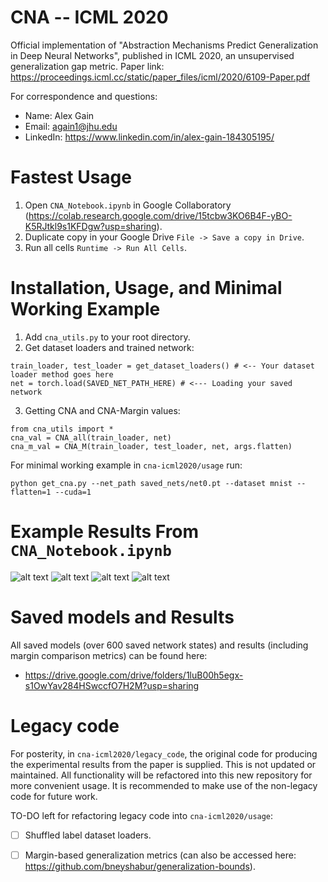 # CNA -- ICML 2020
Official implementation of "Abstraction Mechanisms Predict Generalization in Deep Neural Networks", published in ICML 2020, an unsupervised generalization gap metric.
Paper link: https://proceedings.icml.cc/static/paper_files/icml/2020/6109-Paper.pdf

For correspondence and questions: 
- Name: Alex Gain 
- Email: again1@jhu.edu
- LinkedIn: https://www.linkedin.com/in/alex-gain-184305195/

# Fastest Usage
1. Open `CNA_Notebook.ipynb` in Google Collaboratory (https://colab.research.google.com/drive/15tcbw3KO6B4F-yBO-K5RJtkl9s1KFDgw?usp=sharing).
2. Duplicate copy in your Google Drive `File -> Save a copy in Drive`.
3. Run all cells `Runtime -> Run All Cells`.

# Installation, Usage, and Minimal Working Example
1. Add `cna_utils.py` to your root directory.
2. Get dataset loaders and trained network:
```
train_loader, test_loader = get_dataset_loaders() # <-- Your dataset loader method goes here
net = torch.load(SAVED_NET_PATH_HERE) # <--- Loading your saved network
```
3. Getting CNA and CNA-Margin values:
```
from cna_utils import *
cna_val = CNA_all(train_loader, net)
cna_m_val = CNA_M(train_loader, test_loader, net, args.flatten)
```

For minimal working example in `cna-icml2020/usage` run:

```python get_cna.py --net_path saved_nets/net0.pt --dataset mnist --flatten=1 --cuda=1```

# Example Results From `CNA_Notebook.ipynb`

![alt text](imgs/plot1.png)
![alt text](imgs/plot2.png)
![alt text](imgs/plot3.png)
![alt text](imgs/plot4.png)

# Saved models and Results

All saved models (over 600 saved network states) and results (including margin comparison metrics) can be found here:
- https://drive.google.com/drive/folders/1luB00h5egx-s1OwYav284HSwccfO7H2M?usp=sharing

# Legacy code
For posterity, in `cna-icml2020/legacy_code`, the original code for producing the experimental results from the paper is supplied. This is not updated or maintained. All functionality will be refactored into this new repository for more convenient usage. It is recommended to make use of the non-legacy code for future work.

TO-DO left for refactoring legacy code into `cna-icml2020/usage`:
- [ ] Shuffled label dataset loaders.
- [ ] Margin-based generalization metrics (can also be accessed here: https://github.com/bneyshabur/generalization-bounds).


